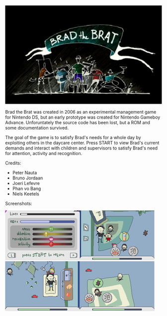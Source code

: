 <img src="https://raw.githubusercontent.com/nkeetels/Brad/main/brad.jpg"></img>

Brad the Brat was created in 2006 as an experimental management game for Nintendo DS, but an early prototype was created for Nintendo Gameboy Advance. Unforuntately the source code has been lost, but a ROM and some documentation survived.

The goal of the game is to satisfy Brad's needs for a whole day by exploiting others in the daycare center. Press START to view Brad's current demands and interact with children and supervisors to satisfy Brad's need for attention, activity and recognition.



Credits:
- Peter Nauta
- Bruno Jordaan 
- Joeri Lefevre
- Phan vo Bang
- Niels Keetels


Screenshots:

<img src="https://raw.githubusercontent.com/nkeetels/Brad/main/Screenshots/20070401_Brad-3.png"></img><img src="https://raw.githubusercontent.com/nkeetels/Brad/main/Screenshots/20070401_Brad-7.png"></img><img src="https://raw.githubusercontent.com/nkeetels/Brad/main/Screenshots/20070401_Brad-4.png"></img><img src="https://raw.githubusercontent.com/nkeetels/Brad/main/Screenshots/20070401_Brad-6.png"></img>
